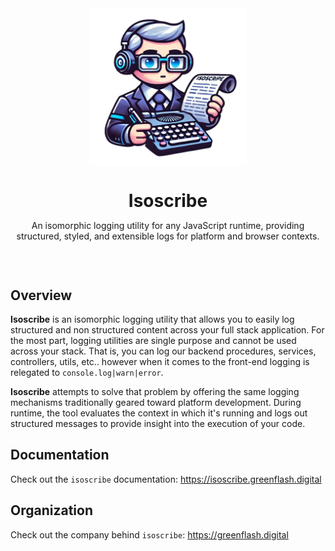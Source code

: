<div align="center" style="padding-bottom: 30px">
  <img align="center" width="50%" src="./images/isoscribe-logo.png" style="margin: 0 auto;"/>
  <h1 style="border-bottom: none; margin-bottom: 0;">Isoscribe</h1>
  <p>An isomorphic logging utility for any JavaScript runtime, providing structured, styled, and extensible logs for platform and browser contexts.</p>
</div>

## Overview

**Isoscribe** is an isomorphic logging utility that allows you to easily log structured and non structured content across your full stack application. For the most part, logging utilities are single purpose and cannot be used across your stack. That is, you can log our backend procedures, services, controllers, utils, etc.. however when it comes to the front-end logging is relegated to `console.log|warn|error`.

**Isoscribe** attempts to solve that problem by offering the same logging mechanisms traditionally geared toward platform development. During runtime, the tool evaluates the context in which it's running and logs out structured messages to provide insight into the execution of your code.

## Documentation

Check out the `isoscribe` documentation: https://isoscribe.greenflash.digital

## Organization

Check out the company behind `isoscribe`: https://greenflash.digital
